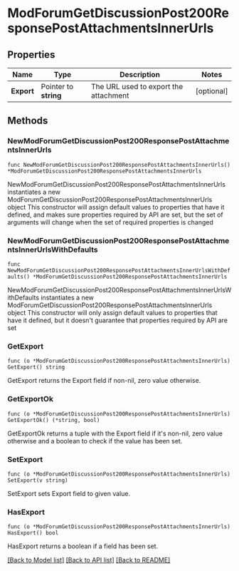 # ModForumGetDiscussionPost200ResponsePostAttachmentsInnerUrls

## Properties

Name | Type | Description | Notes
------------ | ------------- | ------------- | -------------
**Export** | Pointer to **string** | The URL used to export the attachment | [optional] 

## Methods

### NewModForumGetDiscussionPost200ResponsePostAttachmentsInnerUrls

`func NewModForumGetDiscussionPost200ResponsePostAttachmentsInnerUrls() *ModForumGetDiscussionPost200ResponsePostAttachmentsInnerUrls`

NewModForumGetDiscussionPost200ResponsePostAttachmentsInnerUrls instantiates a new ModForumGetDiscussionPost200ResponsePostAttachmentsInnerUrls object
This constructor will assign default values to properties that have it defined,
and makes sure properties required by API are set, but the set of arguments
will change when the set of required properties is changed

### NewModForumGetDiscussionPost200ResponsePostAttachmentsInnerUrlsWithDefaults

`func NewModForumGetDiscussionPost200ResponsePostAttachmentsInnerUrlsWithDefaults() *ModForumGetDiscussionPost200ResponsePostAttachmentsInnerUrls`

NewModForumGetDiscussionPost200ResponsePostAttachmentsInnerUrlsWithDefaults instantiates a new ModForumGetDiscussionPost200ResponsePostAttachmentsInnerUrls object
This constructor will only assign default values to properties that have it defined,
but it doesn't guarantee that properties required by API are set

### GetExport

`func (o *ModForumGetDiscussionPost200ResponsePostAttachmentsInnerUrls) GetExport() string`

GetExport returns the Export field if non-nil, zero value otherwise.

### GetExportOk

`func (o *ModForumGetDiscussionPost200ResponsePostAttachmentsInnerUrls) GetExportOk() (*string, bool)`

GetExportOk returns a tuple with the Export field if it's non-nil, zero value otherwise
and a boolean to check if the value has been set.

### SetExport

`func (o *ModForumGetDiscussionPost200ResponsePostAttachmentsInnerUrls) SetExport(v string)`

SetExport sets Export field to given value.

### HasExport

`func (o *ModForumGetDiscussionPost200ResponsePostAttachmentsInnerUrls) HasExport() bool`

HasExport returns a boolean if a field has been set.


[[Back to Model list]](../README.md#documentation-for-models) [[Back to API list]](../README.md#documentation-for-api-endpoints) [[Back to README]](../README.md)


